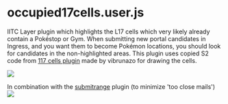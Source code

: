 # occupied17cells.user.js

IITC Layer plugin which highlights the L17 cells which very likely already contain a Pokéstop or Gym.
When submitting new portal candidates in Ingress, and you want them to become Pokémon locations, you should look for candidates in the non-highlighted areas.
This plugin uses copied S2 code from <a href="https://raw.githubusercontent.com/vibrunazo/l17cells/master/l17cells.user.js">117 cells plugin</a> made by vibrunazo for drawing the cells.

<img src="https://github.com/Wintervorst/iitc/raw/master/plugins/occupiedcells/assets/occupiedcell1.png" />

In combination with the <a href="https://github.com/Wintervorst/iitc/raw/master/plugins/occupiedcells">submitrange</a> plugin (to minimize 'too close mails')<br/>
<img src="https://github.com/Wintervorst/iitc/raw/master/plugins/occupiedcells/assets/occupiedcellwithsubmitrange1.png" />
